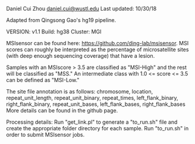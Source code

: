 Daniel Cui Zhou
daniel.cui@wustl.edu
Last updated: 10/30/18

Adapted from Qingsong Gao's hg19 pipeline.

VERSION: v1.1
Build: hg38
Cluster: MGI

MSIsensor can be found here: https://github.com/ding-lab/msisensor.
MSI scores can roughly be interpreted as the percentage of microsatellite sites (with deep enough sequencing coverage) that have a lesion.

Samples with an MSIscore > 3.5 are classified as "MSI-High" and the rest will be classified as "MSS." An intermediate class with 1.0 <= score <= 3.5 can be defined as "MSI-Low."

The site file annotation is as follows:
chromosome, location, repeat_unit_length, repeat_unit_binary, repeat_times, left_flank_binary, right_flank_binary, repeat_unit_bases, left_flank_bases, right_flank_bases
More details can be found in the github page.

Processing details:
Run "get_link.pl" to generate a "to_run.sh" file and create the appropriate folder directory for each sample.
Run "to_run.sh" in order to submit MSIsensor jobs.

